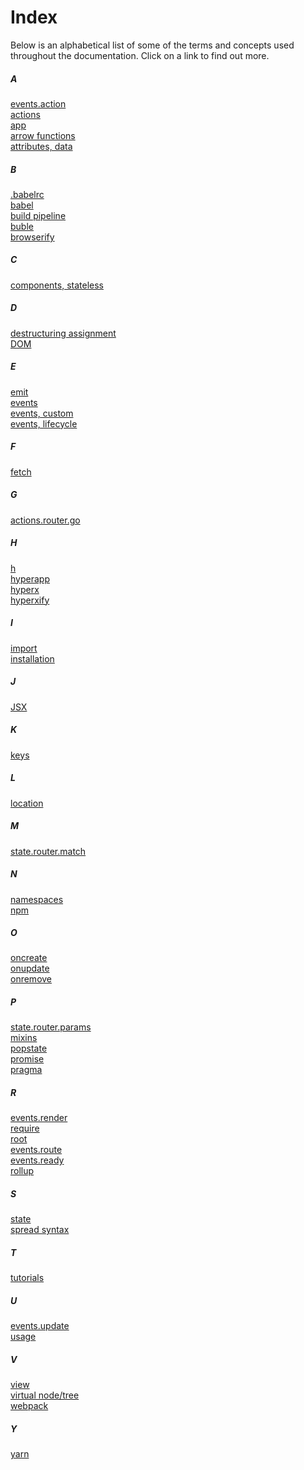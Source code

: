 # Index

Below is an alphabetical list of some of the terms and concepts used throughout the documentation. Click on a link to find out more.

##### A
[events.action](/docs/api.md#action)<br>
[actions](/docs/core.md#actions)<br>
[app](/docs/api.md#app)<br>
[arrow functions](https://developer.mozilla.org/en/docs/Web/JavaScript/Reference/Functions/Arrow_functions)<br>
[attributes, data](/docs/core.md#data-attributes)<br>

##### B
[.babelrc](https://babeljs.io/docs/usage/babelrc/)<br>
[babel](https://github.com/babel/babel)<br>
[build pipeline](/docs/getting-started.md#build-pipeline)<br>
[buble](https://gitlab.com/Rich-Harris/buble)<br>
[browserify](https://github.com/substack/node-browserify)<br>

##### C
[components, stateless](/docs/stateless-components.md)<br>

##### D
[destructuring assignment](https://developer.mozilla.org/en-US/docs/Web/JavaScript/Reference/Operators/Destructuring_assignment)<br>
[DOM](https://developer.mozilla.org/en-US/docs/Web/API/Document_Object_Model/Introduction)<br>

##### E
[emit](/docs/api.md#emit)<br>
[events](/docs/core.md#events)<br>
[events, custom](/docs/core.md#custom-events)<br>
[events, lifecycle](/docs/lifecycle-events.md)<br>

##### F
[fetch](https://developer.mozilla.org/en-US/docs/Web/API/Fetch_API)<br>

##### G
[actions.router.go](https://github.com/hyperapp/router#go)<br>

##### H
[h](/docs/api.md#h)<br>
[hyperapp](https://github.com/hyperapp/hyperapp/blob/master/src/index.js)<br>
[hyperx](/docs/hyperx.md)<br>
[hyperxify](https://github.com/substack/hyperxify)<br>

##### I
[import](https://developer.mozilla.org/en-US/docs/Web/JavaScript/Reference/Statements/import)<br>
[installation](/docs/getting-started.md#installation)<br>

##### J
[JSX](/docs/jsx.md)<br>

##### K
[keys](/docs/keys.md)<br>

##### L
[location](https://developer.mozilla.org/en-US/docs/Web/API/Location)<br>

##### M
[state.router.match](https://github.com/hyperapp/router#match)<br>

##### N
[namespaces](/docs/core.md#namespaces)<br>
[npm](https://www.npmjs.com/)<br>

##### O
[oncreate](/docs/lifecycle-events.md#oncreate)<br>
[onupdate](/docs/lifecycle-events.md#onupdate)<br>
[onremove](/docs/lifecycle-events.md#onremove)<br>

##### P
[state.router.params](https://github.com/hyperapp/router#params)<br>
[mixins](/docs/core.md#mixins)<br>
[popstate](https://developer.mozilla.org/en-US/docs/Web/Events/popstate)<br>
[promise](https://developer.mozilla.org/en-US/docs/Web/JavaScript/Reference/Global_Objects/Promise)<br>
[pragma](https://babeljs.io/docs/plugins/transform-react-jsx/#optionspragma)<br>

##### R
[events.render](/docs/api.md#render)<br>
[require](https://nodejs.org/api/modules.html#modules_module_require_id)<br>
[root](/docs/core.md#root)<br>
[events.route](https://github.com/hyperapp/router#route)<br>
[events.ready](/docs/api.md#ready)<br>
[rollup](https://github.com/rollup/rollup)<br>

##### S
[state](/docs/core.md#view-and-state)<br>
[spread syntax](https://developer.mozilla.org/en-US/docs/Web/JavaScript/Reference/Operators/Spread_operator)<br>

##### T
[tutorials](/docs/tutorials.md)<br>

##### U
[events.update](/docs/api.md#update)<br>
[usage](/docs/getting-started.md#usage)<br>

##### V
[view](/docs/core.md#view-and-state)<br>
[virtual node/tree](/docs/core.md#virtual-nodes)<br>
[webpack](https://github.com/webpack/webpack)<br>

##### Y
[yarn](https://github.com/yarnpkg/yarn)<br>
